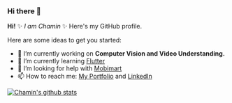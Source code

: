 ### Hi there 👋


**Hi!** ✨ _I am Chamin_ ✨ Here's my GitHub profile.

Here are some ideas to get you started:

- 🔭 I’m currently working on **Computer Vision and Video Understanding.**
- 🌱 I’m currently learning [Flutter](https://flutter.dev/)
- 🤔 I’m looking for help with [Mobimart](https://github.com/knztnt/mobiMart)
- 📫 How to reach me: [My Portfolio](https://chaminjayasooriya.github.io/) and [LinkedIn](https://www.linkedin.com/in/chamin-jayasooriya/)
<!-- - 👯 I’m looking to collaborate on 
- 💬 Ask me about ...
- 😄 Pronouns: ...
- ⚡ Fun fact: ... -->


[![Chamin's github stats](https://github-readme-stats.vercel.app/api?username=chamin96&count_private=true&show_icons=true&theme=gruvbox)](https://github.com/anuraghazra/github-readme-stats)
